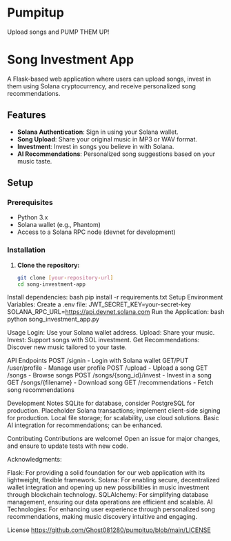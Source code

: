 # Pumpitup
Upload songs and PUMP THEM UP! 

# Song Investment App

A Flask-based web application where users can upload songs, invest in them using Solana cryptocurrency, and receive personalized song recommendations.

## Features

- **Solana Authentication**: Sign in using your Solana wallet.
- **Song Upload**: Share your original music in MP3 or WAV format.
- **Investment**: Invest in songs you believe in with Solana.
- **AI Recommendations**: Personalized song suggestions based on your music taste.

## Setup

### Prerequisites

- Python 3.x
- Solana wallet (e.g., Phantom)
- Access to a Solana RPC node (devnet for development)

### Installation

1. **Clone the repository:**
   ```bash
   git clone [your-repository-url]
   cd song-investment-app

Install dependencies:
bash
pip install -r requirements.txt
Setup Environment Variables:
Create a .env file:
JWT_SECRET_KEY=your-secret-key
SOLANA_RPC_URL=https://api.devnet.solana.com
Run the Application:
bash
python song_investment_app.py

Usage
Login: Use your Solana wallet address.
Upload: Share your music.
Invest: Support songs with SOL investment.
Get Recommendations: Discover new music tailored to your taste.

API Endpoints
POST /signin - Login with Solana wallet
GET/PUT /user/profile - Manage user profile
POST /upload - Upload a song
GET /songs - Browse songs
POST /songs/{song_id}/invest - Invest in a song
GET /songs/{filename} - Download song
GET /recommendations - Fetch song recommendations

Development Notes
SQLite for database, consider PostgreSQL for production.
Placeholder Solana transactions; implement client-side signing for production.
Local file storage; for scalability, use cloud solutions.
Basic AI integration for recommendations; can be enhanced.

Contributing
Contributions are welcome! Open an issue for major changes, and ensure to update tests with new code.

Acknowledgments:

Flask: For providing a solid foundation for our web application with its lightweight, flexible framework.
Solana: For enabling secure, decentralized wallet integration and opening up new possibilities in music investment through blockchain technology.
SQLAlchemy: For simplifying database management, ensuring our data operations are efficient and scalable.
AI Technologies: For enhancing user experience through personalized song recommendations, making music discovery intuitive and engaging.

License https://github.com/Ghost081280/pumpitup/blob/main/LICENSE
